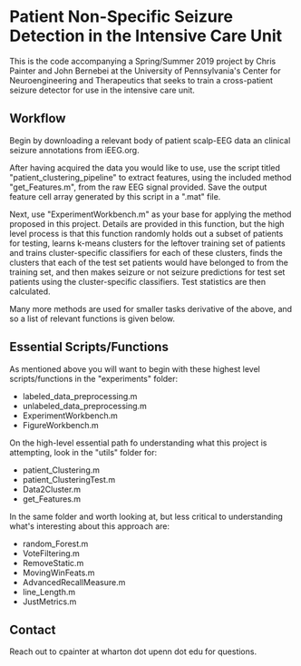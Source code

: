 # Patient Non-Specific Seizure Detection in the Intensive Care Unit

This is the code accompanying a Spring/Summer 2019 project by Chris Painter and John Bernebei at the University of Pennsylvania's Center for Neuroengineering and Therapeutics that seeks to train a cross-patient seizure detector for use in the intensive care unit.

## Workflow

Begin by downloading a relevant body of patient scalp-EEG data an clinical seizure annotations from iEEG.org. 

After having acquired the data you would like to use, use the script titled "patient_clustering_pipeline" to extract features, using the included method "get_Features.m", from the raw EEG signal provided. Save the output feature cell array generated by this script in a ".mat" file.

Next, use "ExperimentWorkbench.m" as your base for applying the method proposed in this project. Details are provided in this function, but the high level process is that this function randomly holds out a subset of patients for testing, learns k-means clusters for the leftover training set of patients and trains cluster-specific classifiers for each of these clusters, finds the clusters that each of the test set patients would have belonged to from the training set, and then makes seizure or not seizure predictions for test set patients using the cluster-specific classifiers. Test statistics are then calculated.

Many more methods are used for smaller tasks derivative of the above, and so a list of relevant functions is given below.

## Essential Scripts/Functions

As mentioned above you will want to begin with these highest level scripts/functions in the "experiments" folder: 
- labeled_data_preprocessing.m
- unlabeled_data_preprocessing.m
- ExperimentWorkbench.m
- FigureWorkbench.m

On the high-level essential path fo understanding what this project is attempting, look in the "utils" folder for:
- patient_Clustering.m
- patient_ClusteringTest.m
- Data2Cluster.m
- get_Features.m

In the same folder and worth looking at, but less critical to understanding what's interesting about this approach are:
- random_Forest.m
- VoteFiltering.m
- RemoveStatic.m
- MovingWinFeats.m
- AdvancedRecallMeasure.m
- line_Length.m
- JustMetrics.m


## Contact

Reach out to cpainter at wharton dot upenn dot edu for questions.
